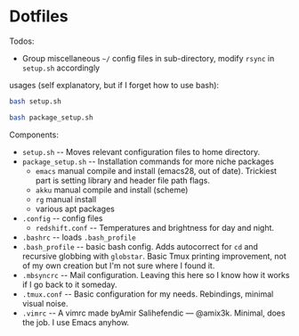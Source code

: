 # Dotfiles

Todos:
- Group miscellaneous `~/` config files in sub-directory, modify
  `rsync` in `setup.sh` accordingly

usages (self explanatory, but if I forget how to use bash):

```bash
bash setup.sh
```

```bash
bash package_setup.sh
```

Components:
- `setup.sh` -- Moves relevant configuration files to home directory.
- `package_setup.sh` -- Installation commands for more niche packages
  - `emacs` manual compile and install (emacs28, out of
    date). Trickiest part is setting library and header file path
    flags.
  - `akku` manual compile and install (scheme)
  - `rg` manual install
  - various apt packages
- `.config` -- config files
  - `redshift.conf` -- Temperatures and brightness for day and night.
- `.bashrc` -- loads `.bash_profile`
- `.bash_profile` -- basic bash config. Adds autocorrect for `cd` and
  recursive globbing with `globstar`. Basic Tmux printing improvement,
  not of my own creation but I'm not sure where I found it.
- `.mbsyncrc` -- Mail configuration. Leaving this here so I know how
  it works if I go back to it someday.
- `.tmux.conf` -- Basic configuration for my needs. Rebindings,
  minimal visual noise.
- `.vimrc` -- A vimrc made byAmir Salihefendic — @amix3k. Minimal,
  does the job. I use Emacs anyhow.
